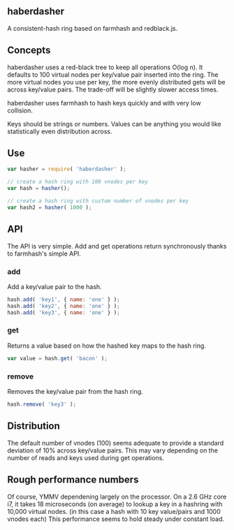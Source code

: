 ## haberdasher
A consistent-hash ring based on farmhash and redblack.js.

## Concepts
haberdasher uses a red-black tree to keep all operations O(log n). It defaults to 100 virtual nodes per key/value pair inserted into the ring. The more virtual nodes you use per key, the more evenly distributed gets will be across key/value pairs. The trade-off will be slightly slower access times.

haberdasher uses farmhash to hash keys quickly and with very low collision.

Keys should be strings or numbers. Values can be anything you would like statistically even distribution across.

## Use

```javascript
var hasher = require( 'haberdasher' );

// create a hash ring with 100 vnodes per key
var hash = hasher();

// create a hash ring with custom number of vnodes per key
var hash2 = hasher( 1000 );
````

## API
The API is very simple. Add and get operations return synchronously thanks to farmhash's simple API.

### add
Add a key/value pair to the hash.

```javascript
hash.add( 'key1', { name: 'one' } );
hash.add( 'key2', { name: 'one' } );
hash.add( 'key3', { name: 'one' } );
```

### get
Returns a value based on how the hashed key maps to the hash ring.

```javascript
var value = hash.get( 'bacon' );
```

### remove
Removes the key/value pair from the hash ring.

```javascript
hash.remove( 'key3' );
```

## Distribution
The default number of vnodes (100) seems adequate to provide a standard deviation of 10% across key/value pairs. This may vary depending on the number of reads and keys used during get operations.

## Rough performance numbers
Of course, YMMV dependening largely on the processor. On a 2.6 GHz core i7, it takes 18 microseconds (on average) to lookup a key in a hashring with 10,000 virtual nodes. (in this case a hash with 10 key value/pairs and 1000 vnodes each) This performance seems to hold steady under constant load.

